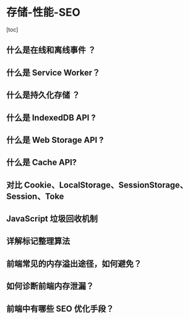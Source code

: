 # 存储-性能-SEO

[toc]

## 什么是在线和离线事件 ？

## 什么是 Service Worker？

## 什么是持久化存储 ？

## 什么是 IndexedDB API ?

## 什么是 Web Storage API ?

## 什么是 Cache API?

## 对比 Cookie、LocalStorage、SessionStorage、Session、Toke

## JavaScript 垃圾回收机制

## 详解标记整理算法

## 前端常见的内存溢出途径，如何避免？

## 如何诊断前端内存泄漏？

## 前端中有哪些 SEO 优化手段？
